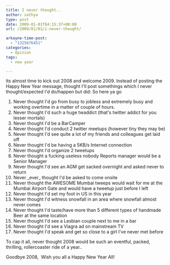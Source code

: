 ```yaml
---
title: I never thought..
author: sathya
type: post
date: 2009-01-01T04:15:37+00:00
url: /2009/01/01/i-never-thought/

arkayne-time-post:
  - "1325676451"
categories:
  - Opinion
tags:
  - new year

---
```

Its almost time to kick out 2008 and welcome 2009. Instead of posting the Happy New Year message, thought I'll post somethings which I never thought/expected I'd do/happen but did: So here ya go

<!--more-->

  1. Never thought I'd go from busy to jobless and extremely busy and working overtime in a matter of couple of hours.
  2. Never thought I'd such a huge twaddict (that's twitter addict for you lesser mortals)
  3. Never thought I'd be a BarCamper
  4. Never thought I'd conduct 2 twitter meetups (however tiny they may be)
  5. Never thought I'd see quite a lot of my friends and colleagues get laid off
  6. Never thought I'd be having a 5KB/s Internet connection
  7. Never thought I'd organize 2 tweetups
  8. Never thought a fucking useless nobody Reports manager would be a Senior Manager
  9. Never thought I'd see an AGM get sacked overnight and asked never to return
 10. Never \_ever\_ thought I'd be asked to come onsite
 11. Never thought the AWESOME Mumbai tweeps would wait for me at the Mumbai Airport Gate and would have a tweetup just before I left
 12. Never thought I'd set my foot in US in this year
 13. Never thought I'd witness snowfall in an area where snowfall almost never comes
 14. Never thought I'd taste/have more than 5 different types of handmade Beer at the same location
 15. Never thought I'd see a Lesbian couple next to me in a bar
 16. Never thought I'd see a Viagra ad on mainstream TV
 17. Never thought I'd speak and get so close to a girl I've never met before

To cap it all, never thought 2008 would be such an eventful, packed, thrilling, rollercoaster ride of a year..

Goodbye 2008,  Wish you all a Happy New Year All!

